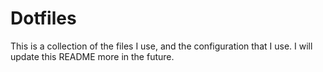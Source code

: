 # Dotfiles

This is a collection of the files I use, and the configuration that I use. I
will update this README more in the future.
